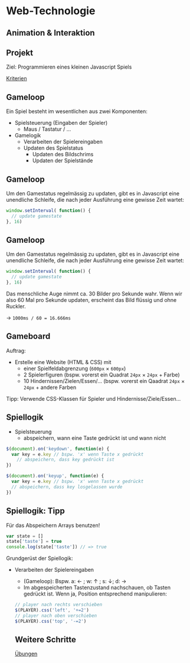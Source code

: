 # Web-Technologie

## Animation & Interaktion



## Projekt

Ziel: Programmieren eines kleinen Javascript Spiels

[Kriterien](tests/test03_fs18.html)



## Gameloop

Ein Spiel besteht im wesentlichen aus zwei Komponenten:

* Spielsteuerung (Eingaben der Spieler)
  * Maus / Tastatur / ...
* Gamelogik
  * Verarbeiten der Spielereingaben
  * Updaten des Spielstatus
    * Updaten des Bildschrims
    * Updaten der Spielstände


## Gameloop

Um den Gamestatus regelmässig zu updaten, gibt es in Javascript eine unendliche Schleife, die nach jeder Ausführung eine gewisse Zeit wartet:

```js
window.setInterval( function() {
  // update gamestate
}, 16)
```

## Gameloop

Um den Gamestatus regelmässig zu updaten, gibt es in Javascript eine unendliche Schleife, die nach jeder Ausführung eine gewisse Zeit wartet:

```js
window.setInterval( function() {
  // update gamestate
}, 16)
```

Das menschliche Auge nimmt ca. 30 Bilder pro Sekunde wahr. Wenn wir also 60 Mal pro Sekunde updaten, erscheint das Bild flüssig und ohne Ruckler.

&rarr; `1000ms / 60 = 16.666ms`



## Gameboard

Auftrag:

* Erstelle eine Website (HTML & CSS) mit
  * einer Spielfeldabgrenzung (`600px` &times; `600px`)
  * 2 Spielerfiguren (bspw. vorerst ein Quadrat `24px` &times; `24px` + Farbe)
  * 10 Hindernissen/Zielen/Essen/... (bspw. vorerst ein Qaadrat `24px` &times; `24px` + andere Farben

Tipp: Verwende CSS-Klassen für Spieler und Hindernisse/Ziele/Essen...



## Spiellogik

* Spielsteuerung
  * abspeichern, wann eine Taste gedrückt ist und wann nicht

```js
$(document).on('keydown', function(e) {
  var key = e.key // bspw. 'x' wenn Taste x gedrückt
    // abspeichern, dass key gedrückt ist
})

$(document).on('keyup', function(e) {
  var key = e.key // bspw. 'x' wenn Taste x gedrückt
  // abspeichern, dass key losgelassen wurde
})
```


## Spiellogik: Tipp

Für das Abspeichern Arrays benutzen!

```js
var state = []
state['taste'] = true
console.log(state['taste']) // => true
```



Grundgerüst der Spiellogik:
* Verarbeiten der Spielereingaben
  * (Gameloop): Bspw. a: &larr; ; w: &uarr; ; s: &darr;; d: &rarr;
  * Im abgespeicherten Tastenzustand nachschauen, ob Tasten gedrückt ist. Wenn ja, Position entsprechend manipulieren:

  ```js
  // player nach rechts verschieben
  $(PLAYER).css('left', '+=2')
  // player nach oben verschieben
  $(PLAYER).css('top', '-=2')
  ```



  ## Weitere Schritte

  [Übungen](exercises/exercise08_fs18.html)
